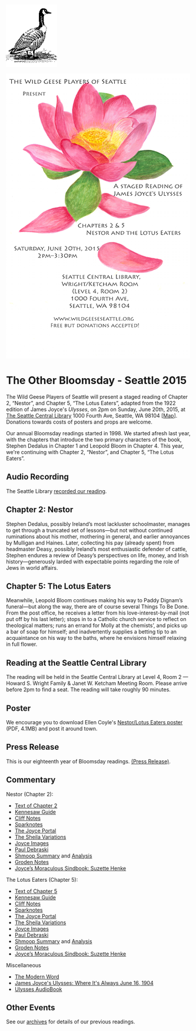 [![[Goose]](../../images/goose.gif)](../../index.html)

[![](../../posters/NestorLotus2015Poster.png)](../../posters/NestorLotus2015Poster.pdf "Download Nestor/Lotus Eaters Poster")

The Other Bloomsday - Seattle 2015
==================================

The Wild Geese Players of Seattle will present a staged reading of
Chapter 2, “Nestor”, and Chapter 5, “The Lotus Eaters”, adapted from the
1922 edition of James Joyce's *Ulysses*, on 2pm on Sunday, June 20th,
2015, at [The Seattle Central
Library](http://www.spl.org/locations/central-library) 1000 Fourth Ave,
Seattle, WA 98104
[[Map](https://maps.google.com/maps?q=1000+Fourth+Avenue,+Seattle,+WA+98104)].
Donations towards costs of posters and props are welcome.

Our annual Bloomsday readings started in 1998. We started afresh last
year, with the chapters that introduce the two primary characters of the
book, Stephen Dedalus in Chapter 1 and Leopold Bloom in Chapter 4. This
year, we're continuing with Chapter 2, “Nestor”, and Chapter 5, “The
Lotus Eaters”.

Audio Recording
---------------

The Seattle Library [recorded our
reading](http://www.spl.org/Audio/15_06_20_WildGeesePlayers_Ulysses.mp3).

Chapter 2: Nestor
-----------------

Stephen Dedalus, possibly Ireland’s most lackluster schoolmaster,
manages to get through a truncated set of lessons—but not without
continued ruminations about his mother, mothering in general, and
earlier annoyances by Mulligan and Haines. Later, collecting his pay
(already spent) from headmaster Deasy, possibly Ireland’s most
enthusiastic defender of cattle, Stephen endures a review of Deasy’s
perspectives on life, money, and Irish history—generously larded with
expectable points regarding the role of Jews in world affairs.

Chapter 5: The Lotus Eaters
---------------------------

Meanwhile, Leopold Bloom continues making his way to Paddy Dignam’s
funeral—but along the way, there are of course several Things To Be
Done. From the post office, he receives a letter from his
love-interest-by-mail (not put off by his last letter); stops in to a
Catholic church service to reflect on theological matters; runs an
errand for Molly at the chemists’, and picks up a bar of soap for
himself; and inadvertently supplies a betting tip to an acquaintance on
his way to the baths, where he envisions himself relaxing in full
flower.

Reading at the Seattle Central Library
--------------------------------------

The reading will be held in the Seattle Central Library at Level 4, Room
2 — Howard S. Wright Family & Janet W. Ketcham Meeting Room. Please
arrive before 2pm to find a seat. The reading will take roughly 90
minutes.

Poster
------

We encourage you to download Ellen Coyle's [Nestor/Lotus Eaters
poster](../../posters/NestorLotus2015Poster.pdf "Download Nestor/Lotus Eaters Poster")
(PDF, 4.1MB) and post it around town.

Press Release
-------------

This is our eighteenth year of Bloomsday readings. [(Press
Release)](./2015/press-release.html).

Commentary
----------

Nestor (Chapter 2):

-   [Text of Chapter
    2](http://www.online-literature.com/james_joyce/ulysses/2/)
-   [Kennesaw
    Guide](http://web.archive.org/web/20120618124805/http://ksumail.kennesaw.edu/~mglosup/ulysses/nestor.htm)
-   [Cliff
    Notes](http://www.cliffsnotes.com/literature/u/ulysses/summary-and-analysis/chapter-2)
-   [Sparknotes](http://www.sparknotes.com/lit/ulysses/section1/page/2/)
-   [The Joyce
    Portal](http://web.archive.org/web/20130409060521/http://www.robotwisdom.com/jaj/ulysses/index.html#nestor)
-   [The Sheila Variations](http://www.sheilaomalley.com/?p=7548)
-   [Joyce Images](http://www.joyceimages.com/chapter/02/)
-   [Paul
    Debraski](http://ijustreadaboutthat.wordpress.com/2010/07/12/james-joyce-week-1-ulysses-1922/)
-   [Shmoop
    Summary](http://www.shmoop.com/ulysses-joyce/episode-2-nestor-summary.html)
    and
    [Analysis](http://www.shmoop.com/ulysses-joyce/nestor-analysis-summary.html)
-   [Groden Notes](http://www.michaelgroden.com/notes/open02.html)
-   [Joyce’s Moraculous Sindbook: Suzette
    Henke](https://ohiostatepress.org/Books/Complete%20PDFs/Henke%20Joyces/04.pdf)

The Lotus Eaters (Chapter 5):

-   [Text of Chapter
    5](http://www.online-literature.com/james_joyce/ulysses/5/)
-   [Kennesaw
    Guide](http://web.archive.org/web/20120614235446/http://ksumail.kennesaw.edu/~mglosup/ulysses/lotus.htm)
-   [Cliff
    Notes](http://www.cliffsnotes.com/literature/u/ulysses/summary-and-analysis/chapter-5)
-   [Sparknotes](http://www.sparknotes.com/lit/ulysses/section5.rhtml)
-   [The Joyce
    Portal](http://web.archive.org/web/20130409060521/http://www.robotwisdom.com/jaj/ulysses/index.html#lotus)
-   [The Sheila Variations](http://www.sheilaomalley.com/?p=7560)
-   [Joyce Images](http://www.joyceimages.com/chapter/05/)
-   [Paul
    Debraski](http://ijustreadaboutthat.wordpress.com/2010/07/19/james-joyce%E2%80%93week-2-ulysses-1922/)
-   [Shmoop
    Summary](http://www.shmoop.com/ulysses-joyce/episode-5-lotus-eaters-summary.html)
    and
    [Analysis](http://www.shmoop.com/ulysses-joyce/lotus-eaters-analysis-summary.html)
-   [Groden Notes](http://www.michaelgroden.com/notes/open05.html)
-   [Joyce’s Moraculous Sindbook: Suzette
    Henke](https://ohiostatepress.org/Books/Complete%20PDFs/Henke%20Joyces/06.pdf)

Miscellaneous

-   [The Modern
    Word](http://web.archive.org/web/20150423131232/http://www.themodernword.com/joyce/)
-   [James Joyce's Ulysses: Where It's Always June 16,
    1904](http://loki.stockton.edu/~kinsellt/projects/ulysses/ulysses.html)
-   [Ulysses AudioBook](http://archive.org/details/Ulysses-Audiobook)

Other Events
------------

See our [archives](../../archives.html) for details of our previous
readings.
